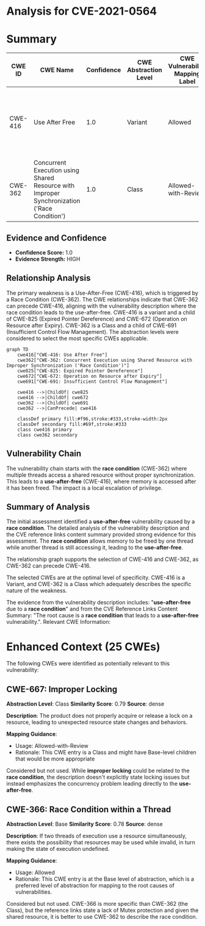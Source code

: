 # Analysis for CVE-2021-0564

# Summary
| CWE ID | CWE Name | Confidence | CWE Abstraction Level | CWE Vulnerability Mapping Label | CWE-Vulnerability Mapping Notes |
|---|---|---|---|---|---|
| CWE-416 | Use After Free | 1.0 | Variant | Allowed | Primary CWE. The vulnerability description clearly states "**use-after-free** due to a **race condition**" |
| CWE-362 | Concurrent Execution using Shared Resource with Improper Synchronization ('Race Condition') | 1.0 | Class | Allowed-with-Review | Secondary CWE. The vulnerability description clearly indicates a **race condition**.  |

## Evidence and Confidence

*   **Confidence Score:** 1.0
*   **Evidence Strength:** HIGH

## Relationship Analysis
The primary weakness is a Use-After-Free (CWE-416), which is triggered by a Race Condition (CWE-362). The CWE relationships indicate that CWE-362 can precede CWE-416, aligning with the vulnerability description where the race condition leads to the use-after-free. CWE-416 is a variant and a child of CWE-825 (Expired Pointer Dereference) and CWE-672 (Operation on Resource after Expiry). CWE-362 is a Class and a child of CWE-691 (Insufficient Control Flow Management). The abstraction levels were considered to select the most specific CWEs applicable.

```mermaid
graph TD
    cwe416["CWE-416: Use After Free"]
    cwe362["CWE-362: Concurrent Execution using Shared Resource with Improper Synchronization ('Race Condition')"]
    cwe825["CWE-825: Expired Pointer Dereference"]
    cwe672["CWE-672: Operation on Resource after Expiry"]
    cwe691["CWE-691: Insufficient Control Flow Management"]

    cwe416 -->|ChildOf| cwe825
    cwe416 -->|ChildOf| cwe672
    cwe362 -->|ChildOf| cwe691
    cwe362 -->|CanPrecede| cwe416

    classDef primary fill:#f96,stroke:#333,stroke-width:2px
    classDef secondary fill:#69f,stroke:#333
    class cwe416 primary
    class cwe362 secondary
```

## Vulnerability Chain
The vulnerability chain starts with the **race condition** (CWE-362) where multiple threads access a shared resource without proper synchronization. This leads to a **use-after-free** (CWE-416), where memory is accessed after it has been freed. The impact is a local escalation of privilege.

## Summary of Analysis
The initial assessment identified a **use-after-free** vulnerability caused by a **race condition**. The detailed analysis of the vulnerability description and the CVE reference links content summary provided strong evidence for this assessment. The **race condition** allows memory to be freed by one thread while another thread is still accessing it, leading to the **use-after-free**.

The relationship graph supports the selection of CWE-416 and CWE-362, as CWE-362 can precede CWE-416.

The selected CWEs are at the optimal level of specificity. CWE-416 is a Variant, and CWE-362 is a Class which adequately describes the specific nature of the weakness.

The evidence from the vulnerability description includes: "**use-after-free** due to a **race condition**" and from the CVE Reference Links Content Summary: "The root cause is a **race condition** that leads to a **use-after-free** vulnerability.".
Relevant CWE Information:

# Enhanced Context (25 CWEs)
The following CWEs were identified as potentially relevant to this vulnerability:

## CWE-667: Improper Locking
**Abstraction Level**: Class
**Similarity Score**: 0.79
**Source**: dense

**Description**:
The product does not properly acquire or release a lock on a resource, leading to unexpected resource state changes and behaviors.

**Mapping Guidance**:
- Usage: Allowed-with-Review
- Rationale: This CWE entry is a Class and might have Base-level children that would be more appropriate

Considered but not used. While **improper locking** could be related to the **race condition**, the description doesn't explicitly state locking issues but instead emphasizes the concurrency problem leading directly to the **use-after-free**.

## CWE-366: Race Condition within a Thread
**Abstraction Level**: Base
**Similarity Score**: 0.78
**Source**: dense

**Description**:
If two threads of execution use a resource simultaneously, there exists the possibility that resources may be used while invalid, in turn making the state of execution undefined.

**Mapping Guidance**:
- Usage: Allowed
- Rationale: This CWE entry is at the Base level of abstraction, which is a preferred level of abstraction for mapping to the root causes of vulnerabilities.

Considered but not used. CWE-366 is more specific than CWE-362 (the Class), but the reference links state a lack of Mutex protection and given the shared resource, it is better to use CWE-362 to describe the race condition.